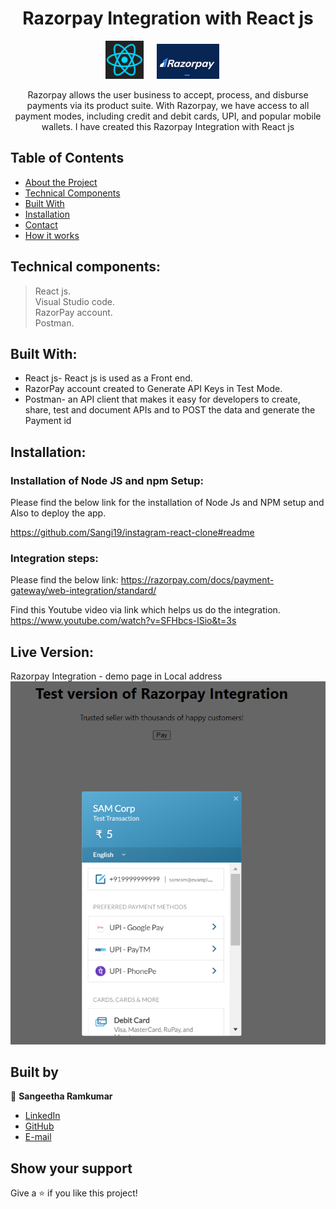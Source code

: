 <h1 align="center"> Razorpay Integration with React js</h1>
<p align="center">
  <img width="61" alt="react" src="https://github.com/Sangi19/instagram-react-clone/blob/main/Images/React.png"> &emsp;
  <img width="100" alt="razorpay" src="https://github.com/Sangi19/razorpay-integration/blob/master/Images/razorpay-icon.jpeg"> &emsp;
</p>
   
<p align="center">
Razorpay allows the user business to accept, process, and disburse payments via its product suite. With Razorpay, we have access to all payment modes, including credit and debit cards, UPI, and popular mobile wallets. I have created this Razorpay Integration with React js <br>
</p>

<!-- TABLE OF CONTENTS -->

## Table of Contents

- [About the Project](#about-the-project)
- [Technical Components](#techincal-components)
- [Built With](#built-with)
- [Installation](#Installation)
- [Contact](#Authors)
- [How it works](#How-it-works)


<!-- ABOUT THE PROJECT -->
   
## Technical components:
> React js.  <br>
> Visual Studio code. <br>
> RazorPay account. <br>
> Postman. <br>

<!-- BUILD WITH -->

## Built With:
- React js- React js is used as a Front end.
- RazorPay account created to Generate API Keys in Test Mode. <br>
- Postman- an API client that makes it easy for developers to create, share, test and document APIs and to POST the data and generate the Payment id

## Installation:
### Installation of Node JS and npm Setup:
Please find the below link for the installation of Node Js and NPM setup and Also to deploy the app.

https://github.com/Sangi19/instagram-react-clone#readme

### Integration steps:
Please find the below link:
https://razorpay.com/docs/payment-gateway/web-integration/standard/

Find this Youtube video via link which helps us do the integration.
https://www.youtube.com/watch?v=SFHbcs-lSio&t=3s


<!-- HOW IT WORKS -->

## Live Version:
Razorpay Integration - demo page in Local address <br>
![Razorpay](https://github.com/Sangi19/razorpay-integration/blob/master/Images/Basic.PNG)   <br>

 
<!-- CONTACT -->
 ## Built by

👤 **Sangeetha Ramkumar**

- [LinkedIn](https://www.linkedin.com/in/sangeetharamkumar)
- [GitHub](https://github.com/Sangi19)
- [E-mail](sangiammu1020@gmail.com)

<!-- ACKNOWLEDGEMENTS -->

## Show your support

Give a ⭐️ if you like this project!
